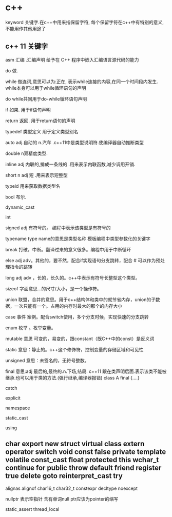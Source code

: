 # c++
keyword 关键字.在c++中用来指保留字符, 每个保留字符在c++中有特别的意义,不能用作其他用途了
## c++ 11 关键字

asm 汇编 .汇编声明 给予在 C++ 程序中嵌入汇编语言源代码的能力 

do 做.

while  做连词,意思可以为:正在, 表示while连接的内容,在同一个时间段内发生.  while本身可以用于while循环语句的声明

do while共同用于do-while循环语句声明

if 如果. 用于if语句声明

return 返回. 用于return语句的声明

typedef 类型定义 用于定义类型别名

auto adj.自动的 n.汽车 .c++11中是类型说明符.使编译器自动推断类型

double n双精度类型. 

inline adj 内联的,排成一条线的 .用来表示内联函数,减少调用开销.

short n adj 短 .用来表示短整型

typeid 用来获取数据类型名

bool 布尔. 

dynamic_cast

int

signed  adj 有符号的。 编程中表示该类型是有符号的

typename  type name的意思是类型名称  模板编程中类型参数化的关键字

break 打破，中断。翻译过来的意义很多。编程中用于中断循环

else adj adv。其他的，要不然，配合if实现语句分支跳转，配合 # 可以作为预处理指令的跳转

long adj adv ，长的，长久的。c++中表示有符号长整型这个类型。

sizeof 字面意思...的尺寸/大小，是一个操作符。

union  联盟，合并的意思。用于c++结构体和类中的就节省内存，union的子数据，一次只能有一个。占用的内存时最大的那个的内存大小

case 事件 案例。配合switch使用，多个分支时候，实现快速的分支跳转

enum 枚举 。枚举变量。 

mutable   意思 可变的，易变的，跟constant（既C++中的const）是反义词

static  意思：静止的。c++这个修饰符，控制变量的存储区域和可见性

unsigned 意思：未签名的，无符号整数。

final 意思:adj 最后的,最终的.n.下场,结局. c++11 跟在类声明后面.表示该类不能被继承.也可以用于类的方法.(强行继承,编译器报错) class A final {....}

catch

explicit

namespace

static_cast

using

char
export
new
struct
virtual
class
extern
operator
switch
void
const
false
private
template
volatile
const_cast
float
protected
this
wchar_t
continue
for
public
throw
default
friend
register
true
delete
goto
reinterpret_cast
try
----
alignas
alignof
char16_t
char32_t
constexpr
decltype
noexcept

nullptr 表示空指针 含有单词null ptr应该为pointer的缩写


static_assert
thread_local

